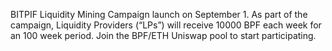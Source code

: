 BITPIF Liquidity Mining Campaign launch on September 1. As part of the campaign, Liquidity Providers (“LPs”) will receive 10000 BPF each week for an 100 week period. Join the BPF/ETH Uniswap pool to start participating.

